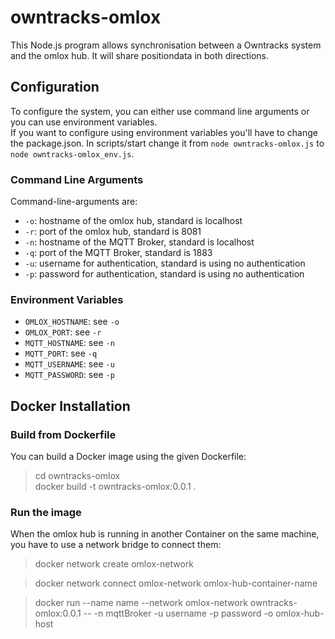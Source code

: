 # owntracks-omlox
This Node.js program allows synchronisation between a Owntracks system and the omlox hub. It will share positiondata in both directions.

## Configuration

To configure the system, you can either use command line arguments or you can use environment variables.  
If you want to configure using environment variables you'll have to change the package.json. In scripts/start change it from `node owntracks-omlox.js` to `node owntracks-omlox_env.js`.

### Command Line Arguments

Command-line-arguments are:  
* `-o`: hostname of the omlox hub, standard is localhost  
* `-r`: port of the omlox hub, standard is 8081  
* `-n`: hostname of the MQTT Broker, standard is localhost
* `-q`: port of the MQTT Broker, standard is 1883  
* `-u`: username for authentication, standard is using no authentication  
* `-p`: password for authentication, standard is using no authentication  


### Environment Variables
* `OMLOX_HOSTNAME`: see `-o`  
* `OMLOX_PORT`: see `-r`  
* `MQTT_HOSTNAME`: see `-n`  
* `MQTT_PORT`: see `-q`  
* `MQTT_USERNAME`: see `-u`  
* `MQTT_PASSWORD`: see `-p`  


## Docker Installation
### Build from Dockerfile
You can build a Docker image using the given Dockerfile:  
>cd owntracks-omlox  
>docker build -t owntracks-omlox:0.0.1 .  

### Run the image
When the omlox hub is running in another Container on the same machine, you have to use a network bridge to connect them:
>docker network create omlox-network

>docker network connect omlox-network omlox-hub-container-name

>docker run --name name --network omlox-network owntracks-omlox:0.0.1 -- -n mqttBroker -u username -p password -o omlox-hub-host